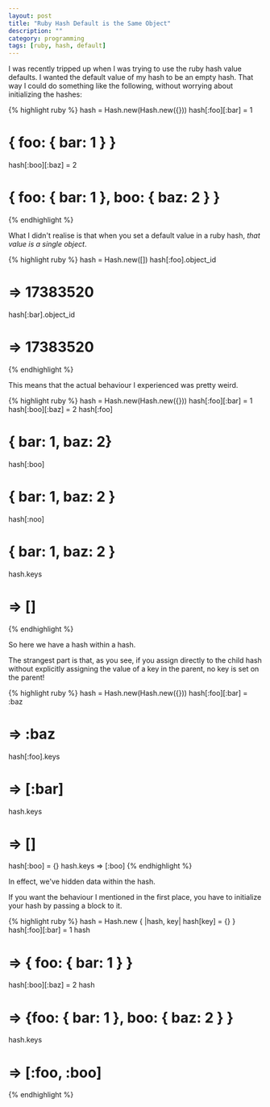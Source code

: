 ```yaml
---
layout: post
title: "Ruby Hash Default is the Same Object"
description: ""
category: programming
tags: [ruby, hash, default]
---
```


I was recently tripped up when I was trying to use the ruby hash value defaults. I wanted the default value of my hash to be an empty hash. That way I could do something like the following, without worrying about initializing the hashes:

{% highlight ruby %}
hash = Hash.new(Hash.new({}))
hash[:foo][:bar] = 1
# { foo: { bar: 1 } }
hash[:boo][:baz] = 2
# { foo: { bar: 1 }, boo: { baz: 2 } }
{% endhighlight %}

What I didn't realise is that when you set a default value in a ruby hash, _that value is a single object_.

{% highlight ruby %}
hash = Hash.new([])
hash[:foo].object_id
# => 17383520
hash[:bar].object_id
# => 17383520
{% endhighlight %}

This means that the actual behaviour I experienced was pretty weird.

{% highlight ruby %}
hash = Hash.new(Hash.new({}))
hash[:foo][:bar] = 1
hash[:boo][:baz] = 2
hash[:foo]
# { bar: 1, baz: 2}
hash[:boo]
# { bar: 1, baz: 2 }
hash[:noo]
# { bar: 1, baz: 2 }
hash.keys
# => []
{% endhighlight %}

So here we have a hash within a hash.

The strangest part is that, as you see, if you assign directly to the child hash without explicitly assigning the value of a key in the parent, no key is set on the parent!

{% highlight ruby %}
hash = Hash.new(Hash.new({}))
hash[:foo][:bar] = :baz
# => :baz
hash[:foo].keys
# => [:bar]
hash.keys
# => []
hash[:boo] = {}
hash.keys
 => [:boo]
{% endhighlight %}

In effect, we've hidden data within the hash.

If you want the behaviour I mentioned in the first place, you have to initialize your hash by passing a block to it.

{% highlight ruby %}
hash = Hash.new { |hash, key| hash[key] = {} }
hash[:foo][:bar] = 1
hash
# => { foo: { bar: 1 } }
hash[:boo][:baz] = 2
hash
# => {foo: { bar: 1 }, boo: { baz: 2 } }
hash.keys
# => [:foo, :boo]
{% endhighlight %}
